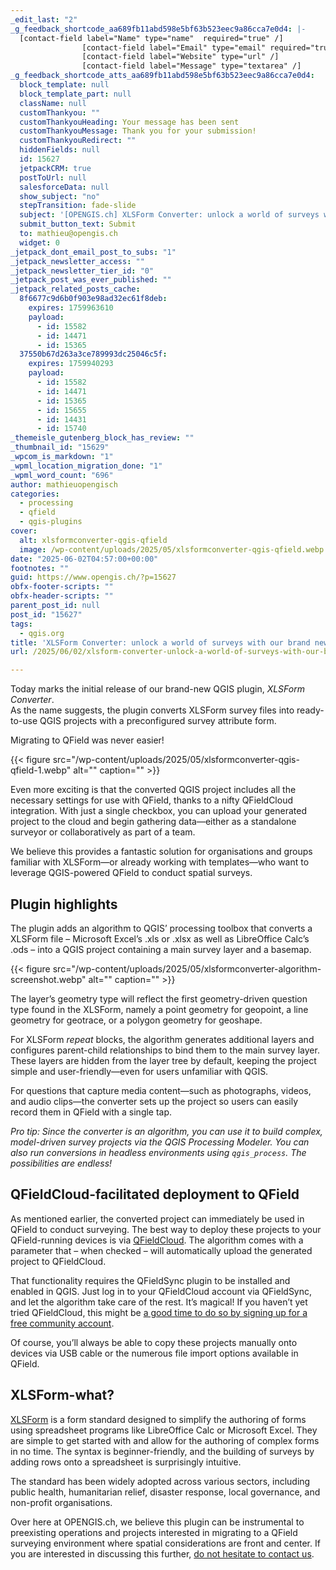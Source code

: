 ```yaml
---
_edit_last: "2"
_g_feedback_shortcode_aa689fb11abd598e5bf63b523eec9a86cca7e0d4: |-
  [contact-field label="Name" type="name"  required="true" /]
  				[contact-field label="Email" type="email" required="true" /]
  				[contact-field label="Website" type="url" /]
  				[contact-field label="Message" type="textarea" /]
_g_feedback_shortcode_atts_aa689fb11abd598e5bf63b523eec9a86cca7e0d4:
  block_template: null
  block_template_part: null
  className: null
  customThankyou: ""
  customThankyouHeading: Your message has been sent
  customThankyouMessage: Thank you for your submission!
  customThankyouRedirect: ""
  hiddenFields: null
  id: 15627
  jetpackCRM: true
  postToUrl: null
  salesforceData: null
  show_subject: "no"
  stepTransition: fade-slide
  subject: '[OPENGIS.ch] XLSForm Converter: unlock a world of surveys with our brand new QGIS plugin'
  submit_button_text: Submit
  to: mathieu@opengis.ch
  widget: 0
_jetpack_dont_email_post_to_subs: "1"
_jetpack_newsletter_access: ""
_jetpack_newsletter_tier_id: "0"
_jetpack_post_was_ever_published: ""
_jetpack_related_posts_cache:
  8f6677c9d6b0f903e98ad32ec61f8deb:
    expires: 1759963610
    payload:
      - id: 15582
      - id: 14471
      - id: 15365
  37550b67d263a3ce789993dc25046c5f:
    expires: 1759940293
    payload:
      - id: 15582
      - id: 14471
      - id: 15365
      - id: 15655
      - id: 14431
      - id: 15740
_themeisle_gutenberg_block_has_review: ""
_thumbnail_id: "15629"
_wpcom_is_markdown: "1"
_wpml_location_migration_done: "1"
_wpml_word_count: "696"
author: mathieuopengisch
categories:
  - processing
  - qfield
  - qgis-plugins
cover:
  alt: xlsformconverter-qgis-qfield
  image: /wp-content/uploads/2025/05/xlsformconverter-qgis-qfield.webp
date: "2025-06-02T04:57:00+00:00"
footnotes: ""
guid: https://www.opengis.ch/?p=15627
obfx-footer-scripts: ""
obfx-header-scripts: ""
parent_post_id: null
post_id: "15627"
tags:
  - qgis.org
title: 'XLSForm Converter: unlock a world of surveys with our brand new QGIS plugin'
url: /2025/06/02/xlsform-converter-unlock-a-world-of-surveys-with-our-brand-new-qgis-plugin/

---
```

Today marks the initial release of our brand-new QGIS plugin, _XLSForm Converter_.  
As the name suggests, the plugin converts XLSForm survey files into ready-to-use QGIS projects with a preconfigured survey attribute form.

Migrating to QField was never easier!  

{{< figure src="/wp-content/uploads/2025/05/xlsformconverter-qgis-qfield-1.webp" alt="" caption="" >}}

Even more exciting is that the converted QGIS project includes all the necessary settings for use with QField, thanks to a nifty QFieldCloud integration. With just a single checkbox, you can upload your generated project to the cloud and begin gathering data—either as a standalone surveyor or collaboratively as part of a team.

We believe this provides a fantastic solution for organisations and groups familiar with XLSForm—or already working with templates—who want to leverage QGIS-powered QField to conduct spatial surveys.

## Plugin highlights

The plugin adds an algorithm to QGIS’ processing toolbox that converts a XLSForm file – Microsoft Excel’s .xls or .xlsx as well as LibreOffice Calc’s .ods – into a QGIS project containing a main survey layer and a basemap.

{{< figure src="/wp-content/uploads/2025/05/xlsformconverter-algorithm-screenshot.webp" alt="" caption="" >}}

The layer’s geometry type will reflect the first geometry-driven question type found in the XLSForm, namely a point geometry for geopoint, a line geometry for geotrace, or a polygon geometry for geoshape.

For XLSForm _repeat_ blocks, the algorithm generates additional layers and configures parent-child relationships to bind them to the main survey layer. These layers are hidden from the layer tree by default, keeping the project simple and user-friendly—even for users unfamiliar with QGIS.

For questions that capture media content—such as photographs, videos, and audio clips—the converter sets up the project so users can easily record them in QField with a single tap.

_Pro tip: Since the converter is an algorithm, you can use it to build complex, model-driven survey projects via the QGIS Processing Modeler. You can also run conversions in headless environments using `qgis_process`. The possibilities are endless!_

## QFieldCloud-facilitated deployment to QField

As mentioned earlier, the converted project can immediately be used in QField to conduct surveying. The best way to deploy these projects to your QField-running devices is via [QFieldCloud](https://qfield.cloud/). The algorithm comes with a parameter that – when checked – will automatically upload the generated project to QFieldCloud.

That functionality requires the QFieldSync plugin to be installed and enabled in QGIS. Just log in to your QFieldCloud account via QFieldSync, and let the algorithm take care of the rest. It’s magical! If you haven’t yet tried QFieldCloud, this might be [a good time to do so by signing up for a free community account](https://qfield.cloud/).

Of course, you’ll always be able to copy these projects manually onto devices via USB cable or the numerous file import options available in QField.

## XLSForm-what?

[XLSForm](https://xlsform.org/) is a form standard designed to simplify the authoring of forms using spreadsheet programs like LibreOffice Calc or Microsoft Excel. They are simple to get started with and allow for the authoring of complex forms in no time. The syntax is beginner-friendly, and the building of surveys by adding rows onto a spreadsheet is surprisingly intuitive.

The standard has been widely adopted across various sectors, including public health, humanitarian relief, disaster response, local governance, and non-profit organisations.

Over here at OPENGIS.ch, we believe this plugin can be instrumental to preexisting operations and projects interested in migrating to a QField surveying environment where spatial considerations are front and center. If you are interested in discussing this further, [do not hesitate to contact us](/#contact).
